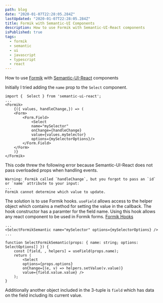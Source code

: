 ```yaml
---
path: blog
date: "2020-01-07T22:28:05.284Z"
lastUpdated: "2020-01-07T22:28:05.284Z"
title: Formik with Semantic-UI Components
description: How to use Formik with Semantic-UI-React components
isPublished: true
tags:
  - formik
  - semantic
  - ui
  - javascript
  - typescript
  - react
---
```


How to use [Formik](https://jaredpalmer.com/formik/docs/overview) with [Semantic-UI-React](https://react.semantic-ui.com/) components

Initially I tried adding the `name` prop to the `Select` component.

```
import {  Select } from 'semantic-ui-react';
...
<Formik>
    {({ values, handleChange,}) => (
    <Form>
        <Form.Field>
            <Select
            name="mySelector"
            onChange={handleChange}
            value={values.mySelector}
            options={mySelectorOptions}/>
        </Form.Field>
    </Form>
    )}
</Formik>
```

This code threw the following error because Semantic-UI-React does not pass overloaded props when handling events.

```
Warning: Formik called `handleChange`, but you forgot to pass an `id` or `name` attribute to your input:
...
Formik cannot determine which value to update.
```

The solution is to use Formik hooks. `useField` allows access to the helper object which contains a method for setting the value in the callback. The hook constructor has a paramter for the field name. Using this hook allows any react component to be used in Formik forms. [Formik Hooks](https://jaredpalmer.com/formik/docs/api/useField)

```
...
<SelectFormikSemantic name="mySelector" options={mySelectorOptions} />
...

function SelectFormikSemantic(props: { name: string; options: SelectOptions[] }) {
    const [field, , helpers] = useField(props.name);
    return (
        <Select
        options={props.options}
        onChange={(e, v) => helpers.setValue(v.value)}
        value={field.value.value} />
    );
}
```

Additionally another object included in the 3-tuple is `field` which has data on the field including its current value.
